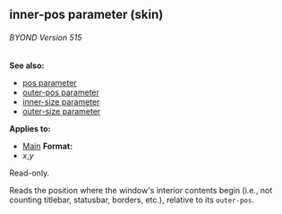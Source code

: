 ## inner-pos parameter (skin) 
###### BYOND Version 515
**See also:**
+   [pos parameter](/ref/%7Bskin%7D/param/pos.md) 
+   [outer-pos parameter](/ref/%7Bskin%7D/param/outer-pos.md) 
+   [inner-size parameter](/ref/%7Bskin%7D/param/inner-size.md) 
+   [outer-size parameter](/ref/%7Bskin%7D/param/outer-size.md) 
<!-- -->
**Applies to:**
+   [Main](/ref/%7Bskin%7D/control/main.md) <!-- -->
**Format:**
+   *x*,*y*


Read-only. 

Reads the position where the window\'s
interior contents begin (i.e., not counting titlebar, statusbar,
borders, etc.), relative to its `outer-pos`.